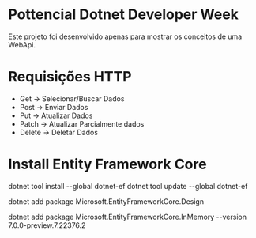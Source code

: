 # Pottencial Dotnet Developer Week

Este projeto foi desenvolvido apenas para mostrar os conceitos de uma WebApi.

# Requisições HTTP

- Get       ->  Selecionar/Buscar Dados
- Post      ->  Enviar Dados
- Put       ->  Atualizar Dados
- Patch     ->  Atualizar Parcialmente dados
- Delete    ->  Deletar Dados

# Install Entity Framework Core

dotnet tool install --global dotnet-ef
dotnet tool update --global dotnet-ef

dotnet add package Microsoft.EntityFrameworkCore.Design

dotnet add package Microsoft.EntityFrameworkCore.InMemory --version 7.0.0-preview.7.22376.2